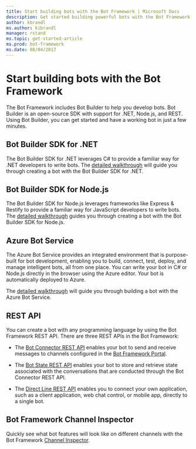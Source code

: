 ```yaml
---
title: Start building bots with the Bot Framework | Microsoft Docs
description: Get started building powerful bots with the Bot Framework and Bot Builder SDK.
author: kbrandl
ms.author: kibrandl
manager: rstand
ms.topic: get-started-article
ms.prod: bot-framework
ms.date: 08/04/2017
---
```


# Start building bots with the Bot Framework

The Bot Framework includes Bot Builder to help you develop bots. Bot Builder is an open-source SDK with support for .NET, Node.js, and REST. Using Bot Builder, you can get started and have a working bot in just a few minutes.

## Bot Builder SDK for .NET

The Bot Builder SDK for .NET leverages C# to provide a familiar way for .NET developers to write bots. The [detailed walkthrough](~/dotnet/bot-builder-dotnet-quickstart.md) will guide you through creating a bot with the Bot Builder SDK for .NET.

## Bot Builder SDK for Node.js

The Bot Builder SDK for Node.js leverages frameworks like Express & Restify to provide a familiar way for JavaScript developers to write bots. The [detailed walkthrough](~/nodejs/bot-builder-nodejs-quickstart.md) guides you through creating a bot with the Bot Builder SDK for Node.js. 

## Azure Bot Service

The Azure Bot Service provides an integrated environment that is purpose-built for bot development, 
enabling you to build, connect, test, deploy, and manage intelligent bots, all from one place. 
You can write your bot in C# or Node.js directly in the browser using the Azure editor. Your bot is automatically
deployed to Azure.

The [detailed walkthrough](~/azure-bot-service-quickstart.md) will guide you through building a bot with the Azure Bot Service.

## REST API

You can create a bot with any programming language by using the Bot Framework REST API. There are three REST APIs in the Bot Framework:

 - The [Bot Connector REST API][connectorAPI] enables your bot to send and receive messages to channels configured in the [Bot Framework Portal](https://dev.botframework.com/). 

- The [Bot State REST API][stateAPI] enables your bot to store and retrieve state associated with the conversations that are conducted through the Bot Connector REST API.

- The [Direct Line REST API][directLineAPI] enables you to connect your own application, such as a client application, web chat control, or mobile app, directly to a single bot.

## Bot Framework Channel Inspector
Quickly see what bot features will look like on different channels with the Bot Framework [Channel Inspector](portal-channel-inspector.md).

[connectorAPI]: https://docs.botframework.com/en-us/restapi/connector/#navtitle
 
[stateAPI]: https://docs.botframework.com/en-us/restapi/state/#navtitle

[directLineAPI]: https://docs.botframework.com/en-us/restapi/directline3/#navtitle
